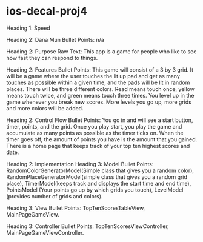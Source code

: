 # ios-decal-proj4

Heading 1: Speed

Heading 2: Dana Mun
Bullet Points: n/a

Heading 2: Purpose
Raw Text: This app is a game for people who like to see how fast they can respond to things. 

Heading 2: Features
Bullet Points: This game will consist of a 3 by 3 grid. It will be a game where the user touches the lit up pad and get as many touches as possible within a given time, and the pads will be lit in random places. There will be three different colors. Read means touch once, yellow means touch twice, and green means touch three times. You level up in the game whenever you break new scores. More levels you go up, more grids and more colors will be added. 

Heading 2: Control Flow
Bullet Points: You go in and will see a start button, timer, points, and the grid. Once you play start, you play the game and accumulate as many points as possible as the timer ticks on. When the timer goes off, the amount of points you have is the amount that you gained. There is a home page that keeps track of your top ten highest scores and date. 

Heading 2: Implementation
Heading 3: Model
Bullet Points: RandomColorGeneratorModel(Simple class that gives you a random color), RandomPlaceGeneratorModel(simple class that gives you a random grid place), TimerModel(keeps track and displays the start time and end time), PointsModel (Your points go up by which grids you touch), LevelModel (provides number of grids and colors). 

Heading 3: View
Bullet Points: TopTenScoresTableView, MainPageGameView. 

Heading 3: Controller
Bullet Points: TopTenScoresViewController, MainPageGameViewController. 
